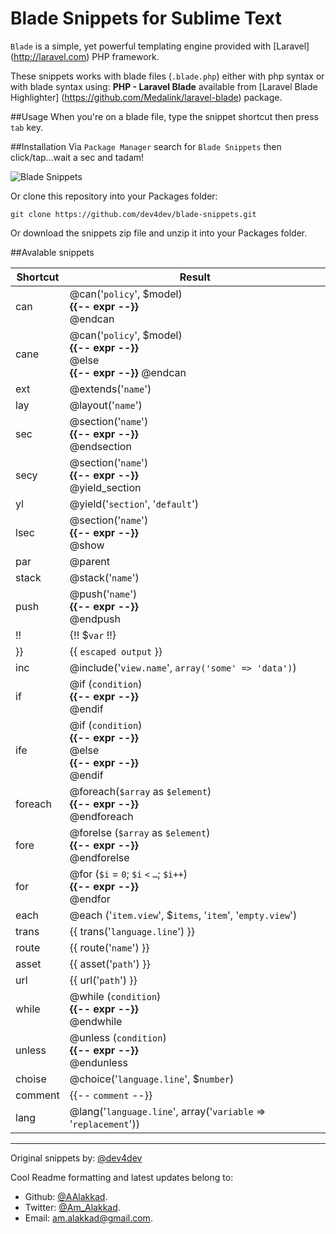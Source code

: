 # Blade Snippets for Sublime Text

`Blade` is a simple, yet powerful templating engine provided with [Laravel] (http://laravel.com) PHP framework.

These snippets works with blade files (`.blade.php`) either with php syntax or with blade syntax using: **PHP - Laravel Blade** available from [Laravel Blade Highlighter] (https://github.com/Medalink/laravel-blade) package.

##Usage
When you're on a blade file, type the snippet shortcut then press `tab` key.

##Installation
Via `Package Manager` search for `Blade Snippets` then click/tap…wait a sec and tadam!

![Blade Snippets](http://f.dev.mk.ua/files/dadbee44b4461b709d444951ba26f70f/file_51d27202c2a8b.png)

Or clone this repository into your Packages folder:

    git clone https://github.com/dev4dev/blade-snippets.git


Or download the snippets zip file and unzip it into your Packages folder.

##Avalable snippets

| Shortcut  | Result |
|-----------|--------|
| can       | @can('`policy`', $model) <br /> **{{-- expr --\}\}** <br /> @endcan |
| cane      | @can('`policy`', $model) <br /> **{{-- expr --\}\}** <br /> @else <br /> **{{-- expr --\}\}** @endcan |
| ext		| @extends('`name`') |
| lay		| @layout('`name`')  |
| sec		| @section('`name`') <br /> **{{-- expr --\}\}** <br /> @endsection    |
| secy		| @section('`name`') <br /> **{{-- expr --\}\}** <br /> @yield_section |
| yl		| @yield('`section`', '`default`') |
| lsec		| @section('`name`') <br /> **{{-- expr --\}\}** <br /> @show |
| par       | @parent   |
| stack		| @stack('`name`')	|
| push      | @push('`name`') <br /> **{{-- expr --\}\}** <br /> @endpush    |
| !!		| {!! $`var` !!}	|
| }}		| {{ `escaped output` }}	|
| inc		| @include('`view.name`', `array('some' => 'data')`)  |
| if		| @if (`condition`) <br /> **{{-- expr --\}\}** <br /> @endif   |
| ife		| @if (`condition`) <br /> **{{-- expr --\}\}** <br /> @else <br /> **{{-- expr --\}\}** <br /> @endif  |
| foreach	| @foreach(`$array` as `$element`) <br /> **{{-- expr --\}\}** <br /> @endforeach  |
| fore		| @forelse (`$array` as `$element`) <br /> **{{-- expr --\}\}** <br /> @endforelse  |
| for		| @for (`$i` = `0`; `$i` `<` `…`; `$i++`) <br /> **{{-- expr --\}\}** <br /> @endfor  |
| each		| @each ('`item.view`', $`items`, '`item`', '`empty.view`')
| trans		| {{ trans('`language.line`') }}	|
| route		| {{ route('`name`') }}	|
| asset     | {{ asset('`path`') }} |
| url		| {{ url('`path`') }}	|
| while		| @while (`condition`) <br /> **{{-- expr --\}\}** <br /> @endwhile  |
| unless	| @unless (`condition`) <br /> **{{-- expr --\}\}** <br /> @endunless  |
| choise	| @choice('`language.line`', $`number`)  |
| comment	| {{-- `comment` --}}	|
| lang		| @lang('`language.line`', array('`variable` => '`replacement`'))  |


---
Original snippets by:
[@dev4dev](https://github.com/dev4dev)

Cool Readme formatting and latest updates belong to:
* Github: [@AAlakkad](https://github.com/AAlakkad).
* Twitter: [@Am_Alakkad](https://twitter.com/Am_Alakkad).
* Email: [am.alakkad@gmail.com](mailto:am.alakkad@gmail.com).
